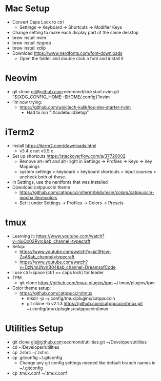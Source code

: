 # Mac Setup

- Convert Caps Lock to ctrl
    - Settings -> Keyboard -> Shortcuts -> Modifier Keys
- Change setting to make each display part of the same desktop
- brew install nvim
- brew install ripgrep
- brew install xclip
- Download https://www.nerdfonts.com/font-downloads
    - Open the folder and double click a font and install it

# Neovim
- git clone git@github.com:eedmond/kickstart.nvim.git "${XDG_CONFIG_HOME:-$HOME/.config}”/nvim
- I’m now trying:
    - https://github.com/wojciech-kulik/ios-dev-starter-nvim
        - Had to run ":XcodebuildSetup"

# iTerm2
- Install https://iterm2.com/downloads.html
    - v3.4.x not v3.5.x
- Set up shortcuts https://stackoverflow.com/a/37720002
    - Remove alt+left and alt+right in Settings -> Profiles -> Keys -> Key Mappings
    - system settings > keyboard > keyboard shortcuts > input sources > uncheck both of those.
- In Settings, use the nerdfonts that was installed
- Download catppuccin theme
    - https://github.com/catppuccin/iterm/blob/main/colors/catppuccin-mocha.itermcolors
    - Set it under Settings -> Profiles -> Colors -> Presets

# tmux
- Learning it: https://www.youtube.com/watch?v=niuOc02Rvrc&ab_channel=typecraft
- Setup:
    - https://www.youtube.com/watch?v=jaI3Hcw-ZaA&ab_channel=typecraft
    - https://www.youtube.com/watch?v=DzNmUNvnB04&ab_channel=DreamsofCode
- I use ctrl+space (ctrl == caps lock) for leader
- TPM
    - git clone https://github.com/tmux-plugins/tpm ~/.tmux/plugins/tpm
- Color theme setup:
    - https://github.com/catppuccin/tmux
        - mkdir -p ~/.config/tmux/plugins/catppuccin
        - git clone -b v2.1.3 https://github.com/catppuccin/tmux.git ~/.config/tmux/plugins/catppuccin/tmux

# Utilities Setup

- git clone git@github.com:eedmond/utilities.git ~/Developer/utilities
- cd ~/Developer/utilities
- cp .zshrc ~/.zshrc
- cp .gitconfig ~/.gitconfig
    - Change any git config settings needed like default branch names in ~/.gitconfig
- cp .tmux.conf ~/.tmux.conf
